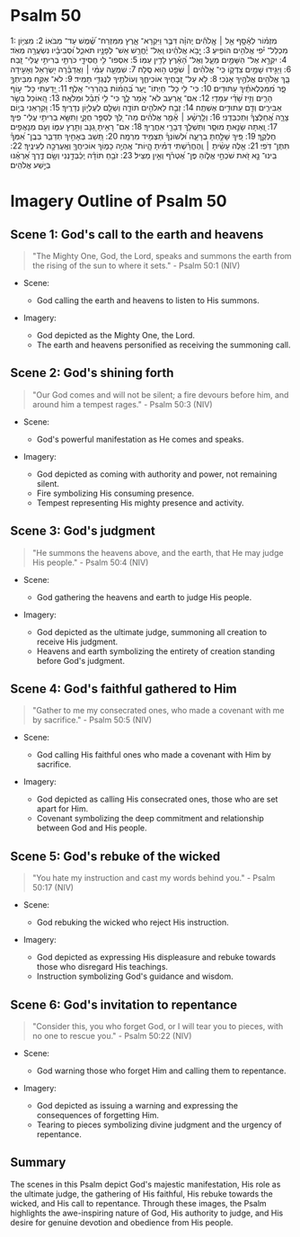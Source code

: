 # Psalm 50
1: מִזְמ֗וֹר לְאָ֫סָ֥ף אֵ֤ל ׀ אֱֽלֹהִ֡ים יְֽהוָ֗ה דִּבֶּ֥ר וַיִּקְרָא־ אָ֑רֶץ מִמִּזְרַח־ שֶׁ֝֗מֶשׁ עַד־ מְבֹאֽוֹ׃
2: מִצִּיּ֥וֹן מִכְלַל־ יֹ֗פִי אֱלֹהִ֥ים הוֹפִֽיעַ׃
3: יָ֤בֹ֥א אֱלֹהֵ֗ינוּ וְֽאַל־ יֶ֫חֱרַ֥שׁ אֵשׁ־ לְפָנָ֥יו תֹּאכֵ֑ל וּ֝סְבִיבָ֗יו נִשְׂעֲרָ֥ה מְאֹֽד׃
4: יִקְרָ֣א אֶל־ הַשָּׁמַ֣יִם מֵעָ֑ל וְאֶל־ הָ֝אָ֗רֶץ לָדִ֥ין עַמּֽוֹ׃
5: אִסְפוּ־ לִ֥י חֲסִידָ֑י כֹּרְתֵ֖י בְרִיתִ֣י עֲלֵי־ זָֽבַח׃
6: וַיַּגִּ֣ידוּ שָׁמַ֣יִם צִדְק֑וֹ כִּֽי־ אֱלֹהִ֓ים ׀ שֹׁפֵ֖ט ה֣וּא סֶֽלָה׃
7: שִׁמְעָ֤ה עַמִּ֨י ׀ וַאֲדַבֵּ֗רָה יִ֭שְׂרָאֵל וְאָעִ֣ידָה בָּ֑ךְ אֱלֹהִ֖ים אֱלֹהֶ֣יךָ אָנֹֽכִי׃
8: לֹ֣א עַל־ זְ֭בָחֶיךָ אוֹכִיחֶ֑ךָ וְעוֹלֹתֶ֖יךָ לְנֶגְדִּ֣י תָמִֽיד׃
9: לֹא־ אֶקַּ֣ח מִבֵּיתְךָ֣ פָ֑ר מִ֝מִּכְלְאֹתֶ֗יךָ עַתּוּדִֽים׃
10: כִּי־ לִ֥י כָל־ חַיְתוֹ־ יָ֑עַר בְּ֝הֵמ֗וֹת בְּהַרְרֵי־ אָֽלֶף׃
11: יָ֭דַעְתִּי כָּל־ ע֣וֹף הָרִ֑ים וְזִ֥יז שָׂ֝דַ֗י עִמָּדִֽי׃
12: אִם־ אֶ֭רְעַב לֹא־ אֹ֣מַר לָ֑ךְ כִּי־ לִ֥י תֵ֝בֵ֗ל וּמְלֹאָֽהּ׃
13: הַֽ֭אוֹכַל בְּשַׂ֣ר אַבִּירִ֑ים וְדַ֖ם עַתּוּדִ֣ים אֶשְׁתֶּֽה׃
14: זְבַ֣ח לֵאלֹהִ֣ים תּוֹדָ֑ה וְשַׁלֵּ֖ם לְעֶלְי֣וֹן נְדָרֶֽיךָ׃
15: וּ֭קְרָאֵנִי בְּי֣וֹם צָרָ֑ה אֲ֝חַלֶּצְךָ֗ וּֽתְכַבְּדֵֽנִי׃
16: וְלָ֤רָשָׁ֨ע ׀ אָ֘מַ֤ר אֱלֹהִ֗ים מַה־ לְּ֭ךָ לְסַפֵּ֣ר חֻקָּ֑י וַתִּשָּׂ֖א בְרִיתִ֣י עֲלֵי־ פִֽיךָ׃
17: וְ֭אַתָּה שָׂנֵ֣אתָ מוּסָ֑ר וַתַּשְׁלֵ֖ךְ דְּבָרַ֣י אַחֲרֶֽיךָ׃
18: אִם־ רָאִ֣יתָ גַ֭נָּב וַתִּ֣רֶץ עִמּ֑וֹ וְעִ֖ם מְנָאֲפִ֣ים חֶלְקֶֽךָ׃
19: פִּ֭יךָ שָׁלַ֣חְתָּ בְרָעָ֑ה וּ֝לְשׁוֹנְךָ֗ תַּצְמִ֥יד מִרְמָֽה׃
20: תֵּ֭שֵׁב בְּאָחִ֣יךָ תְדַבֵּ֑ר בְּבֶֽן־ אִ֝מְּךָ֗ תִּתֶּן־ דֹּֽפִי׃
21: אֵ֤לֶּה עָשִׂ֨יתָ ׀ וְֽהֶחֱרַ֗שְׁתִּי דִּמִּ֗יתָ הֱֽיוֹת־ אֶֽהְיֶ֥ה כָמ֑וֹךָ אוֹכִיחֲךָ֖ וְאֶֽעֶרְכָ֣ה לְעֵינֶֽיךָ׃
22: בִּֽינוּ־ נָ֣א זֹ֭את שֹׁכְחֵ֣י אֱל֑וֹהַּ פֶּן־ אֶ֝טְרֹ֗ף וְאֵ֣ין מַצִּֽיל׃
23: זֹבֵ֥חַ תּוֹדָ֗ה יְֽכַ֫בְּדָ֥נְנִי וְשָׂ֥ם דֶּ֑רֶךְ אַ֝רְאֶ֗נּוּ בְּיֵ֣שַׁע אֱלֹהִֽים׃

# Imagery Outline of Psalm 50

## Scene 1: God's call to the earth and heavens

> "The Mighty One, God, the Lord, speaks and summons the earth from the rising of the sun to where it sets." - Psalm 50:1 (NIV)

- Scene:
  - God calling the earth and heavens to listen to His summons.

- Imagery:
  - God depicted as the Mighty One, the Lord.
  - The earth and heavens personified as receiving the summoning call.

## Scene 2: God's shining forth

> "Our God comes and will not be silent; a fire devours before him, and around him a tempest rages." - Psalm 50:3 (NIV)

- Scene:
  - God's powerful manifestation as He comes and speaks.

- Imagery:
  - God depicted as coming with authority and power, not remaining silent.
  - Fire symbolizing His consuming presence.
  - Tempest representing His mighty presence and activity.

## Scene 3: God's judgment

> "He summons the heavens above, and the earth, that He may judge His people." - Psalm 50:4 (NIV)

- Scene:
  - God gathering the heavens and earth to judge His people.

- Imagery:
  - God depicted as the ultimate judge, summoning all creation to receive His judgment.
  - Heavens and earth symbolizing the entirety of creation standing before God's judgment.

## Scene 4: God's faithful gathered to Him

> "Gather to me my consecrated ones, who made a covenant with me by sacrifice." - Psalm 50:5 (NIV)

- Scene:
  - God calling His faithful ones who made a covenant with Him by sacrifice.

- Imagery:
  - God depicted as calling His consecrated ones, those who are set apart for Him.
  - Covenant symbolizing the deep commitment and relationship between God and His people.

## Scene 5: God's rebuke of the wicked

> "You hate my instruction and cast my words behind you." - Psalm 50:17 (NIV)

- Scene:
  - God rebuking the wicked who reject His instruction.

- Imagery:
  - God depicted as expressing His displeasure and rebuke towards those who disregard His teachings.
  - Instruction symbolizing God's guidance and wisdom.

## Scene 6: God's invitation to repentance

> "Consider this, you who forget God, or I will tear you to pieces, with no one to rescue you." - Psalm 50:22 (NIV)

- Scene:
  - God warning those who forget Him and calling them to repentance.

- Imagery:
  - God depicted as issuing a warning and expressing the consequences of forgetting Him.
  - Tearing to pieces symbolizing divine judgment and the urgency of repentance.

## Summary

The scenes in this Psalm depict God's majestic manifestation, His role as the ultimate judge, the gathering of His faithful, His rebuke towards the wicked, and His call to repentance. Through these images, the Psalm highlights the awe-inspiring nature of God, His authority to judge, and His desire for genuine devotion and obedience from His people.